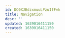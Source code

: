 ```yaml
---
id: DC0XJBdzxmuuLPzuIfFvk
title: Navigation
desc: ''
updated: 1639016411150
created: 1639016411150
---
```



